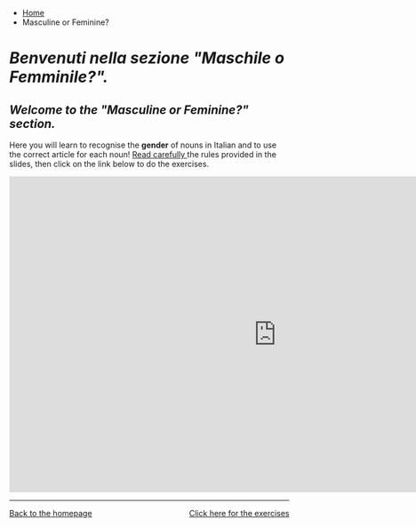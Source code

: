 <ul class="breadcrumb">
  <li><a href="index.html">Home</a></li>
  <li>Masculine or Feminine?</li>
</ul>

<h1><i> Benvenuti nella sezione <strong>"Maschile o Femminile?"</strong>.</i></h1>
<h2><i> Welcome to the <strong>"Masculine or Feminine?"</strong> section.</i></h2>

<p>Here you will learn to recognise the <strong>gender</strong> of nouns in Italian and to use the correct article for each noun!
  <u> Read carefully </u> the rules provided in the slides, then click on the link below to do the exercises.<p>

<iframe src="https://docs.google.com/presentation/d/e/2PACX-1vSH_V2-GzBdPhSr2AgbG1FkTjAyKyWtXqS_h2mO8WYoWFdGekut3Pzar0LJ1QV2-yVT0j3BZSFgd6PF/embed?start=false&loop=false&delayms=60000" frameborder="0" width="960" height="569" allowfullscreen="true" mozallowfullscreen="true" webkitallowfullscreen="true"></iframe>

<hr>

<p> 
<a style="float:right;" href="https://oscartuli.github.io/Italiando/GenderExer.html">Click here for the exercises</a> 
<a style="float:left;" href="index.html">Back to the homepage</a> 
</p>

<div style="clear:both;"></div>






